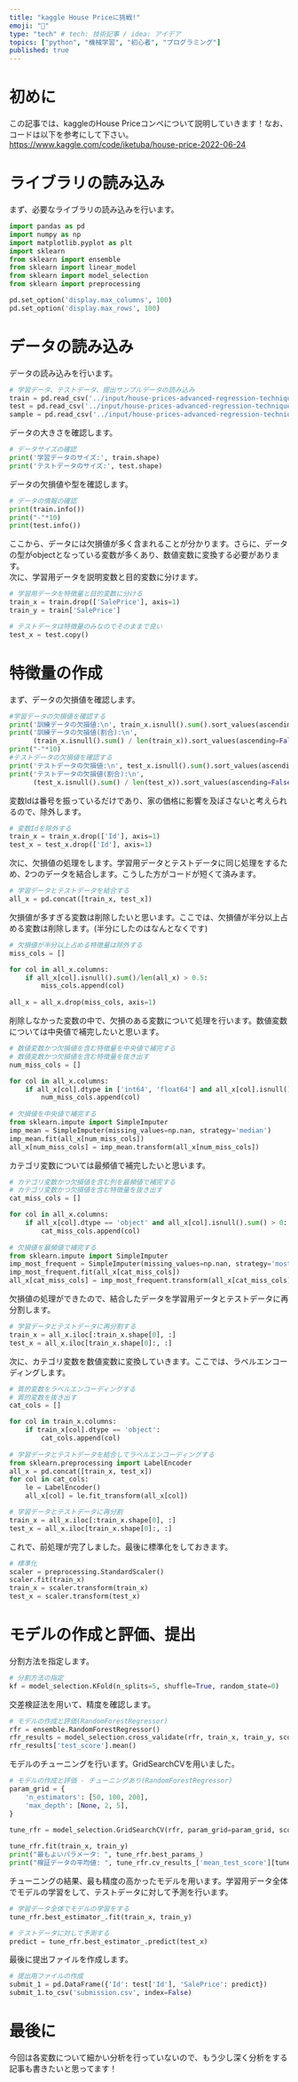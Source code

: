 ```yaml
---
title: "kaggle House Priceに挑戦!"
emoji: "🤖"
type: "tech" # tech: 技術記事 / idea: アイデア
topics: ["python", "機械学習", "初心者", "プログラミング"]
published: true
---
```

# 初めに
この記事では、kaggleのHouse Priceコンペについて説明していきます！なお、コードは以下を参考にして下さい。
https://www.kaggle.com/code/iketuba/house-price-2022-06-24

# ライブラリの読み込み
まず、必要なライブラリの読み込みを行います。
```py
import pandas as pd
import numpy as np
import matplotlib.pyplot as plt
import sklearn
from sklearn import ensemble
from sklearn import linear_model
from sklearn import model_selection
from sklearn import preprocessing

pd.set_option('display.max_columns', 100)
pd.set_option('display.max_rows', 100)
```

# データの読み込み
データの読み込みを行います。
```py
# 学習データ、テストデータ、提出サンプルデータの読み込み
train = pd.read_csv('../input/house-prices-advanced-regression-techniques/train.csv')
test = pd.read_csv('../input/house-prices-advanced-regression-techniques/test.csv')
sample = pd.read_csv('../input/house-prices-advanced-regression-techniques/sample_submission.csv')
```

データの大きさを確認します。
```py
# データサイズの確認
print('学習データのサイズ:', train.shape)
print('テストデータのサイズ:', test.shape)
```

データの欠損値や型を確認します。
```py
# データの情報の確認
print(train.info())
print("-"*10)
print(test.info())
```

ここから、データには欠損値が多く含まれることが分かります。さらに、データの型がobjectとなっている変数が多くあり、数値変数に変換する必要があります。<br>
次に、学習用データを説明変数と目的変数に分けます。
```py
# 学習用データを特徴量と目的変数に分ける
train_x = train.drop(['SalePrice'], axis=1)
train_y = train['SalePrice']

# テストデータは特徴量のみなのでそのままで良い
test_x = test.copy()
```

# 特徴量の作成
まず、データの欠損値を確認します。
```py
#学習データの欠損値を確認する
print('訓練データの欠損値:\n', train_x.isnull().sum().sort_values(ascending=False))
print('訓練データの欠損値(割合):\n', 
      (train_x.isnull().sum() / len(train_x)).sort_values(ascending=False))
print("-"*10)
#テストデータの欠損値を確認する
print('テストデータの欠損値:\n', test_x.isnull().sum().sort_values(ascending=False))
print('テストデータの欠損値(割合):\n', 
      (test_x.isnull().sum() / len(test_x)).sort_values(ascending=False))
```

変数Idは番号を振っているだけであり、家の価格に影響を及ぼさないと考えられるので、除外します。
```py
# 変数Idを除外する
train_x = train_x.drop(['Id'], axis=1)
test_x = test_x.drop(['Id'], axis=1)
```

次に、欠損値の処理をします。学習用データとテストデータに同じ処理をするため、2つのデータを結合します。こうした方がコードが短くて済みます。
```py
# 学習データとテストデータを結合する
all_x = pd.concat([train_x, test_x])
```

欠損値が多すぎる変数は削除したいと思います。ここでは、欠損値が半分以上占める変数は削除します。(半分にしたのはなんとなくです)
```py
# 欠損値が半分以上占める特徴量は除外する
miss_cols = []

for col in all_x.columns:
    if all_x[col].isnull().sum()/len(all_x) > 0.5:
        miss_cols.append(col)
        
all_x = all_x.drop(miss_cols, axis=1)
```

削除しなかった変数の中で、欠損のある変数について処理を行います。数値変数については中央値で補完したいと思います。
```py
# 数値変数かつ欠損値を含む特徴量を中央値で補完する
# 数値変数かつ欠損値を含む特徴量を抜き出す
num_miss_cols = []

for col in all_x.columns:
    if all_x[col].dtype in ['int64', 'float64'] and all_x[col].isnull().sum() > 0:
        num_miss_cols.append(col)
        
# 欠損値を中央値で補完する
from sklearn.impute import SimpleImputer
imp_mean = SimpleImputer(missing_values=np.nan, strategy='median')
imp_mean.fit(all_x[num_miss_cols])
all_x[num_miss_cols] = imp_mean.transform(all_x[num_miss_cols])
```

カテゴリ変数については最頻値で補完したいと思います。
```py
# カテゴリ変数かつ欠損値を含む列を最頻値で補完する
# カテゴリ変数かつ欠損値を含む特徴量を抜き出す
cat_miss_cols = []

for col in all_x.columns:
    if all_x[col].dtype == 'object' and all_x[col].isnull().sum() > 0:
        cat_miss_cols.append(col)
        
# 欠損値を最頻値で補完する
from sklearn.impute import SimpleImputer
imp_most_frequent = SimpleImputer(missing_values=np.nan, strategy='most_frequent')
imp_most_frequent.fit(all_x[cat_miss_cols])
all_x[cat_miss_cols] = imp_most_frequent.transform(all_x[cat_miss_cols])
```

欠損値の処理ができたので、結合したデータを学習用データとテストデータに再分割します。
```py
# 学習データとテストデータに再分割する
train_x = all_x.iloc[:train_x.shape[0], :]
test_x = all_x.iloc[train_x.shape[0]:, :]
```

次に、カテゴリ変数を数値変数に変換していきます。ここでは、ラベルエンコーディングします。
```py
# 質的変数をラベルエンコーディングする
# 質的変数を抜き出す
cat_cols = []

for col in train_x.columns:
    if train_x[col].dtype == 'object':
        cat_cols.append(col)
        
# 学習データとテストデータを結合してラベルエンコーディングする
from sklearn.preprocessing import LabelEncoder
all_x = pd.concat([train_x, test_x])
for col in cat_cols:
    le = LabelEncoder()
    all_x[col] = le.fit_transform(all_x[col])

# 学習データとテストデータに再分割
train_x = all_x.iloc[:train_x.shape[0], :]
test_x = all_x.iloc[train_x.shape[0]:, :]
```

これで、前処理が完了しました。最後に標準化をしておきます。
```py
# 標準化
scaler = preprocessing.StandardScaler()
scaler.fit(train_x)
train_x = scaler.transform(train_x)
test_x = scaler.transform(test_x)
```

# モデルの作成と評価、提出
分割方法を指定します。
```py
# 分割方法の指定
kf = model_selection.KFold(n_splits=5, shuffle=True, random_state=0)
```

交差検証法を用いて、精度を確認します。
```py
# モデルの作成と評価(RandomForestRegressor)
rfr = ensemble.RandomForestRegressor()
rfr_results = model_selection.cross_validate(rfr, train_x, train_y, scoring='neg_root_mean_squared_error',cv=kf)
rfr_results['test_score'].mean()
```

モデルのチューニングを行います。GridSearchCVを用いました。
```py
# モデルの作成と評価 - チューニングあり(RandomForestRegressor)
param_grid = {
    'n_estimators': [50, 100, 200],
    'max_depth': [None, 2, 5],
}

tune_rfr = model_selection.GridSearchCV(rfr, param_grid=param_grid, scoring = 'neg_root_mean_squared_error', cv = kf)
                                                                   
tune_rfr.fit(train_x, train_y)
print("最もよいパラメータ: ", tune_rfr.best_params_)
print("検証データの平均値: ", tune_rfr.cv_results_['mean_test_score'][tune_rfr.best_index_])
```

チューニングの結果、最も精度の高かったモデルを用います。学習用データ全体でモデルの学習をして、テストデータに対して予測を行います。
```py
# 学習データ全体でモデルの学習をする
tune_rfr.best_estimator_.fit(train_x, train_y)

# テストデータに対して予測する
predict = tune_rfr.best_estimator_.predict(test_x)
```

最後に提出ファイルを作成します。
```py
# 提出用ファイルの作成
submit_1 = pd.DataFrame({'Id': test['Id'], 'SalePrice': predict})
submit_1.to_csv('submission.csv', index=False)
```

# 最後に
今回は各変数について細かい分析を行っていないので、もう少し深く分析をする記事も書きたいと思ってます！
